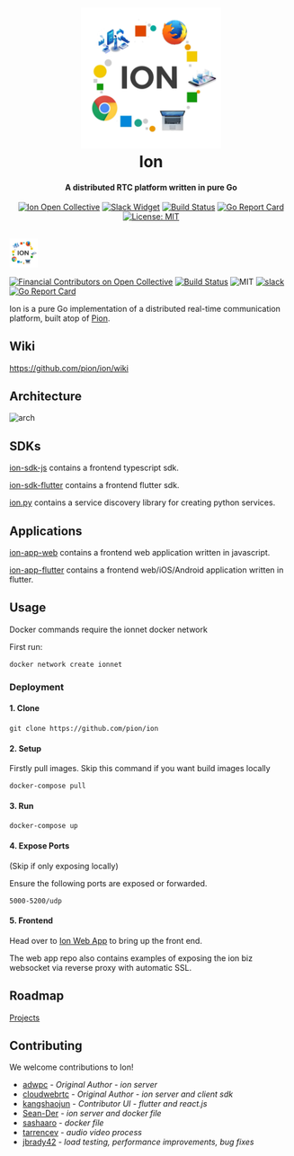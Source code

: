 <h1 align="center">
  <img src="docs/imgs/ion.jpg" alt="Ion" height="250px">
  <br>
  Ion
  <br>
</h1>
<h4 align="center">A distributed RTC platform written in pure Go</h4>
<p align="center">
  <a href="https://opencollective.com/pion-ion"><img src="https://opencollective.com/pion-ion/all/badge.svg?label=financial+contributors" alt="Ion Open Collective"></a>
  <a href="https://pion.ly/slack"><img src="https://img.shields.io/badge/join-us%20on%20slack-gray.svg?longCache=true&logo=slack&colorB=brightgreen" alt="Slack Widget"></a>
  <a href="https://travis-ci.org/pion/webrtc"><img src="https://travis-ci.org/pion/webrtc.svg?branch=master" alt="Build Status"></a>
  <a href="https://goreportcard.com/badge/github.com/pion/ion"><img src="https://goreportcard.com/badge/github.com/pion/ion" alt="Go Report Card"></a>
  <a href="LICENSE"><img src="https://img.shields.io/badge/License-MIT-yellow.svg" alt="License: MIT"></a>
</p>
<br>

<img src="docs/imgs/ion.jpg" width = "10%" />

[![Financial Contributors on Open Collective](https://opencollective.com/pion-ion/all/badge.svg?label=financial+contributors)](https://opencollective.com/pion-ion) [![Build Status](https://travis-ci.com/pion/ion.svg?branch=master)](https://travis-ci.com/pion/ion)
![MIT](https://img.shields.io/badge/License-MIT-yellow.svg)
[![slack](https://img.shields.io/badge/join-us%20on%20slack-gray.svg?longCache=true&logo=slack&colorB=brightgreen)](https://pion.ly/slack)
[![Go Report Card](https://goreportcard.com/badge/github.com/pion/ion)](https://goreportcard.com/report/github.com/pion/ion)

Ion is a pure Go implementation of a distributed real-time communication platform, built atop of [Pion](https://github.com/pion/webrtc).


## Wiki

https://github.com/pion/ion/wiki

## Architecture

![arch](https://github.com/pion/ion/raw/master/docs/imgs/arch.png)

## SDKs

[ion-sdk-js](https://github.com/pion/ion-sdk-js) contains a frontend typescript sdk.

[ion-sdk-flutter](https://github.com/pion/ion-sdk-flutter) contains a frontend flutter sdk.

[ion.py](https://github.com/pion/ion.py) contains a service discovery library for creating python services.

## Applications

[ion-app-web](https://github.com/pion/ion-app-web) contains a frontend web application written in javascript.

[ion-app-flutter](https://github.com/pion/ion-app-flutter) contains a frontend web/iOS/Android application written in flutter.

## Usage

Docker commands require the ionnet docker network

First run:
```
docker network create ionnet
```

### Deployment

#### 1. Clone
```
git clone https://github.com/pion/ion
```

#### 2. Setup
Firstly pull images. Skip this command if you want build images locally
```
docker-compose pull
```

#### 3. Run
```
docker-compose up
```

#### 4. Expose Ports
(Skip if only exposing locally)

Ensure the following ports are exposed or forwarded.

```
5000-5200/udp
```

#### 5. Frontend

Head over to [Ion Web App](https://github.com/pion/ion-app-web) to bring up the front end.

The web app repo also contains examples of exposing the ion biz websocket via reverse proxy with automatic SSL.

## Roadmap

[Projects](https://github.com/pion/ion/projects/1)


## Contributing
We welcome contributions to Ion!

- [adwpc](https://github.com/adwpc) - _Original Author - ion server_
- [cloudwebrtc](https://github.com/cloudwebrtc) - _Original Author - ion server and client sdk_
- [kangshaojun](https://github.com/kangshaojun) - _Contributor UI - flutter and react.js_
- [Sean-Der](https://github.com/Sean-Der) - _ion server and docker file_
- [sashaaro](https://github.com/sashaaro) - _docker file_
- [tarrencev](https://github.com/tarrencev) - _audio video process_
- [jbrady42](https://github.com/jbrady42) - _load testing, performance improvements, bug fixes_
